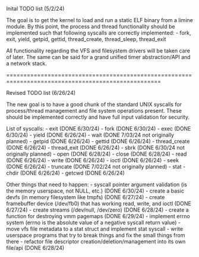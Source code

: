 Inital TODO list (5/2/24)

The goal is to get the kernel to load and run a static ELF binary from a limine module.
By this point, the process and thread functionality should be implemented such that following
syscalls are correctly implemented:
    - fork, exit, yield, getpid, gettid, thread_create, thread_sleep, thread_exit

All functionality regarding the VFS and filesystem drivers will be taken care of later.
The same can be said for a grand unified timer abstraction/API and a network stack.

===================================================================================================

Revised TODO list (6/26/24)

The new goal is to have a good chunk of the standard UNIX syscalls for process/thread
management and file system operations present. These should be implemented correctly and have
full input validation for security.

List of syscalls:
    - exit                  (DONE 6/30/24)
    - fork                  (DONE 6/30/24)
    - exec                  (DONE 6/30/24)
    - yield                 (DONE 6/26/24)
    - wait                  (DONE 7/03/24 not originally planned)
    - getpid                (DONE 6/26/24)
    - gettid                (DONE 6/26/24)
    - thread_create         (DONE 6/26/24)
    - thread_exit           (DONE 6/26/24)
    - sbrk                  (DONE 6/30/24 not originally planned)
    - open                  (DONE 6/28/24)
    - close                 (DONE 6/28/24)
    - read                  (DONE 6/26/24)
    - write                 (DONE 6/26/24)
    - ioctl                 (DONE 6/26/24)
    - seek                  (DONE 6/26/24)
    - truncate              (DONE 7/02/24 not originally planned)
    - stat
    - chdir                 (DONE 6/26/24)
    - getcwd                (DONE 6/26/24)

Other things that need to happen:
    - syscall pointer argument validation (is the memory userspace, not NULL, etc.) (DONE 6/30/24)
    - create a basic devfs (in memory filesystem like tmpfs) (DONE 6/27/24)
    - create framebuffer device (/dev/fb0) that has working read, write, and ioctl (DONE 6/27/24)
    - create streams (/dev/null, /dev/zero) (DONE 6/28/24)
    - create a function for destroying vmm pagemaps (DONE 6/29/24)
    - implement errno system (errno is the absolute value of a negative syscall return value)
    - move vfs file metadata to a stat struct and implement stat syscall
    - write userspace programs that try to break things and fix the small things from there
    - refactor file descriptor creation/deletion/management into its own file/api (DONE 6/28/24)
